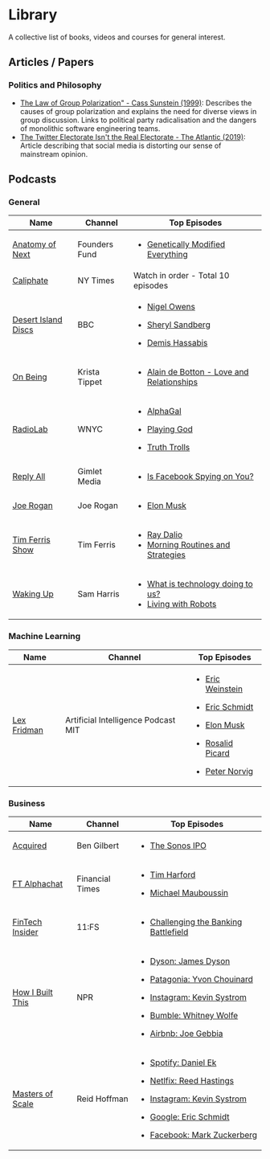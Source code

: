 # Library

A collective list of books, videos and courses for general interest.

## Articles / Papers
### Politics and Philosophy
* [The Law of Group Polarization" - Cass Sunstein (1999)](https://chicagounbound.uchicago.edu/cgi/viewcontent.cgi?article=1541&context=law_and_economics): Describes the causes of group polarization and explains the need for diverse views in group discussion. Links to political party radicalisation and the dangers of monolithic software engineering teams.
* [The Twitter Electorate Isn't the Real Electorate - The Atlantic (2019)](https://www.theatlantic.com/international/archive/2020/01/jeremy-corbyn-labour-twitter-primary/604690/): Article describing that social media is distorting our sense of mainstream opinion.

## Podcasts

### General

Name | Channel | Top Episodes
|---|---|---|
| [Anatomy of Next](https://foundersfund.com/anatomy-of-next/) | Founders Fund | <ul><li>[Genetically Modified Everything](https://soundcloud.com/anatomyofnext/church)</li></ul> |
| [Caliphate](https://www.nytimes.com/interactive/2018/podcasts/caliphate-isis-rukmini-callimachi.html) | NY Times | Watch in order - Total 10 episodes  |
| [Desert Island Discs](https://www.bbc.co.uk/programmes/b006qnmr) | BBC | <ul><li>[Nigel Owens](https://www.bbc.co.uk/programmes/b08cr6w9)</li></ul><ul><li>[Sheryl Sandberg](https://www.bbc.co.uk/programmes/b08z9b81)</li></ul><ul><li>[Demis Hassabis](https://www.bbc.co.uk/programmes/b08qy1sl)</li></ul> |
| [On Being](https://onbeing.org/) | Krista Tippet | <ul><li>[Alain de Botton - Love and Relationships](https://onbeing.org/programs/alain-de-botton-the-true-hard-work-of-love-and-relationships-aug2018/)</li></ul> |
| [RadioLab](https://www.wnycstudios.org/shows/radiolab/podcasts) | WNYC | <ul><li>[AlphaGal](https://www.wnycstudios.org/story/alpha-gal/)</li></ul><ul><li>[Playing God](https://www.wnycstudios.org/story/playing-god/)</li></ul><ul><li>[Truth Trolls](https://www.youtube.com/watch?v=ttjX3e1qo-s)</li></ul> |
| [Reply All](https://www.gimletmedia.com/reply-all) | Gimlet Media | <ul><li>[Is Facebook Spying on You?](https://www.gimletmedia.com/reply-all/109-facebook-spying)</li></ul> |
| [Joe Rogan](https://www.joerogan.com/) | Joe Rogan | <ul><li>[Elon Musk](https://www.youtube.com/watch?v=ycPr5-27vSI)</li></ul> |
| [Tim Ferris Show](https://tim.blog/) | Tim Ferris | <ul><li>[Ray Dalio](https://tim.blog/2017/09/13/ray-dalio/)</li><li>[Morning Routines and Strategies](https://tim.blog/2017/07/19/morning-routines-and-strategies/)</li></ul> |
| [Waking Up](https://samharris.org/podcast/) | Sam Harris | <ul><li>[What is technology doing to us?](https://samharris.org/podcasts/what-is-technology-doing-to-us/)</li><li>[Living with Robots](https://samharris.org/podcasts/living-with-robots/)</li></ul> |

### Machine Learning

Name | Channel | Top Episodes
|---|---|---|
| [Lex Fridman](https://lexfridman.com/ai/) | Artificial Intelligence Podcast MIT | <ul><li>[Eric Weinstein](https://www.youtube.com/watch?v=2wq9x2QcZN0&list=PLrAXtmErZgOdP_8GztsuKi9nrraNbKKp4)</li></ul><ul><li>[Eric Schmidt](https://www.youtube.com/watch?v=hIC9FQpxVwQ&list=PLrAXtmErZgOdP_8GztsuKi9nrraNbKKp4)</li></ul><ul><li>[Elon Musk](https://www.youtube.com/watch?v=smK9dgdTl40&list=PLrAXtmErZgOdP_8GztsuKi9nrraNbKKp4)</li></ul><ul><li>[Rosalid Picard](https://www.youtube.com/watch?v=kq0VO1FqE6I&list=PLrAXtmErZgOdP_8GztsuKi9nrraNbKKp4)</li></ul><ul><li>[Peter Norvig](https://www.youtube.com/watch?v=_VPxEcT_Adc&list=PLrAXtmErZgOdP_8GztsuKi9nrraNbKKp4)</li></ul>

### Business
Name | Channel | Top Episodes
|---|---|---|
| [Acquired](http://www.acquired.fm/) | Ben Gilbert | <ul><li>[The Sonos IPO](http://www.acquired.fm/episodes/2018/8/20/season-3-episode-3the-sonos-ipo)</li></ul> |
| [FT Alphachat](https://ftalphaville.ft.com/series/Alphachat) | Financial Times | <ul><li>[Tim Harford](https://ftalphaville.ft.com/2016/10/07/2176678/alphachat-tim-harford-on-the-unheralded-virtue-of-messiness/)</li></ul><ul><li>[Michael Mauboussin](https://www.ft.com/content/208c342e-07b3-4025-aaac-7fc4f7b046b0)</li></ul> |
| [FinTech Insider](https://11fs.com/insights/fintech-insider/) | 11:FS | <ul><li>[Challenging the Banking Battlefield](https://fi.11fs.com/403)</li></ul>
| [How I Built This](https://www.npr.org/podcasts/510313/how-i-built-this?t=1537479329081) | NPR | <ul><li>[Dyson: James Dyson](https://www.npr.org/2018/03/26/584331881/dyson-james-dyson)</li></ul><ul><li>[Patagonia: Yvon Chouinard](https://www.npr.org/2018/02/06/572558864/patagonia-yvon-chouinard)</li></ul><ul><li>[Instagram: Kevin Systrom](https://www.npr.org/2018/01/02/562887933/instagram-kevin-systrom-mike-krieger)</li></ul><ul><li>[Bumble: Whitney Wolfe](https://www.npr.org/2017/11/29/557437086/bumble-whitney-wolfe)</li></ul><ul><li>[Airbnb: Joe Gebbia](https://www.npr.org/2017/10/19/543035808/airbnb-joe-gebbia)</li></ul> |
| [Masters of Scale](https://mastersofscale.com/) | Reid Hoffman | <ul><li>[Spotify: Daniel Ek](https://mastersofscale.com/#/daniel-ek-how-to-build-trust-fast)</li></ul><ul><li>[Netlfix: Reed Hastings](https://mastersofscale.com/reed-hastings-culture-shock/)</li></ul><ul><li>[Instagram: Kevin Systrom](https://www.stitcher.com/podcast/stitcher/masters-of-scale/e/56127707)</li></ul><ul><li>[Google: Eric Schmidt](https://mastersofscale.com/#/innovation-managed-chaos/)</li></ul><ul><li>[Facebook: Mark Zuckerberg](https://mastersofscale.com/#/mark-zuckerberg-imperfect-is-perfect/)</li></ul> |
